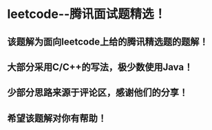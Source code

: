 # leetcode--腾讯面试题精选！
## 该题解为面向leetcode上给的腾讯精选题的题解！
## 大部分采用C/C++的写法，极少数使用Java！
## 少部分思路来源于评论区，感谢他们的分享！
## 希望该题解对你有帮助！
